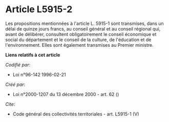 # Article L5915-2

Les propositions mentionnées à l'article L. 5915-1 sont transmises, dans un délai de quinze jours francs, au conseil général
et au conseil régional qui, avant de délibérer, consultent obligatoirement le conseil économique et social du département et
le conseil de la culture, de l'éducation et de l'environnement. Elles sont également transmises au Premier ministre.

**Liens relatifs à cet article**

_Codifié par_:

  - Loi n°96-142 1996-02-21

_Créé par_:

  - Loi n°2000-1207 du 13 décembre 2000 - art. 62 ()

_Cite_:

  - Code général des collectivités territoriales - art. L5915-1 (V)
